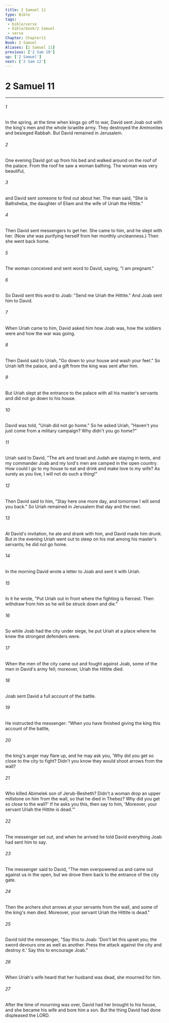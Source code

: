 ```yaml
---
title: 2 Samuel 11
type: Bible
tags:
 - bible/verse
 - bible/book/2 Samuel
 - verse
Chapter: Chapter11
Book: 2 Samuel
Aliases: [2 Samuel 11]
previous: ['2 Sam 10']
up: ['2 Samuel']
next: ['2 Sam 12']
---
```

# 2 Samuel 11

***


###### 1 
In the spring, at the time when kings go off to war, David sent Joab out with the king's men and the whole Israelite army. They destroyed the Ammonites and besieged Rabbah. But David remained in Jerusalem. 

###### 2 
One evening David got up from his bed and walked around on the roof of the palace. From the roof he saw a woman bathing. The woman was very beautiful, 

###### 3 
and David sent someone to find out about her. The man said, "She is Bathsheba, the daughter of Eliam and the wife of Uriah the Hittite." 

###### 4 
Then David sent messengers to get her. She came to him, and he slept with her. (Now she was purifying herself from her monthly uncleanness.) Then she went back home. 

###### 5 
The woman conceived and sent word to David, saying, "I am pregnant." 

###### 6 
So David sent this word to Joab: "Send me Uriah the Hittite." And Joab sent him to David. 

###### 7 
When Uriah came to him, David asked him how Joab was, how the soldiers were and how the war was going. 

###### 8 
Then David said to Uriah, "Go down to your house and wash your feet." So Uriah left the palace, and a gift from the king was sent after him. 

###### 9 
But Uriah slept at the entrance to the palace with all his master's servants and did not go down to his house. 

###### 10 
David was told, "Uriah did not go home." So he asked Uriah, "Haven't you just come from a military campaign? Why didn't you go home?" 

###### 11 
Uriah said to David, "The ark and Israel and Judah are staying in tents, and my commander Joab and my lord's men are camped in the open country. How could I go to my house to eat and drink and make love to my wife? As surely as you live, I will not do such a thing!" 

###### 12 
Then David said to him, "Stay here one more day, and tomorrow I will send you back." So Uriah remained in Jerusalem that day and the next. 

###### 13 
At David's invitation, he ate and drank with him, and David made him drunk. But in the evening Uriah went out to sleep on his mat among his master's servants; he did not go home. 

###### 14 
In the morning David wrote a letter to Joab and sent it with Uriah. 

###### 15 
In it he wrote, "Put Uriah out in front where the fighting is fiercest. Then withdraw from him so he will be struck down and die." 

###### 16 
So while Joab had the city under siege, he put Uriah at a place where he knew the strongest defenders were. 

###### 17 
When the men of the city came out and fought against Joab, some of the men in David's army fell; moreover, Uriah the Hittite died. 

###### 18 
Joab sent David a full account of the battle. 

###### 19 
He instructed the messenger: "When you have finished giving the king this account of the battle, 

###### 20 
the king's anger may flare up, and he may ask you, 'Why did you get so close to the city to fight? Didn't you know they would shoot arrows from the wall? 

###### 21 
Who killed Abimelek son of Jerub-Besheth? Didn't a woman drop an upper millstone on him from the wall, so that he died in Thebez? Why did you get so close to the wall?' If he asks you this, then say to him, 'Moreover, your servant Uriah the Hittite is dead.'" 

###### 22 
The messenger set out, and when he arrived he told David everything Joab had sent him to say. 

###### 23 
The messenger said to David, "The men overpowered us and came out against us in the open, but we drove them back to the entrance of the city gate. 

###### 24 
Then the archers shot arrows at your servants from the wall, and some of the king's men died. Moreover, your servant Uriah the Hittite is dead." 

###### 25 
David told the messenger, "Say this to Joab: 'Don't let this upset you; the sword devours one as well as another. Press the attack against the city and destroy it.' Say this to encourage Joab." 

###### 26 
When Uriah's wife heard that her husband was dead, she mourned for him. 

###### 27 
After the time of mourning was over, David had her brought to his house, and she became his wife and bore him a son. But the thing David had done displeased the LORD. 
